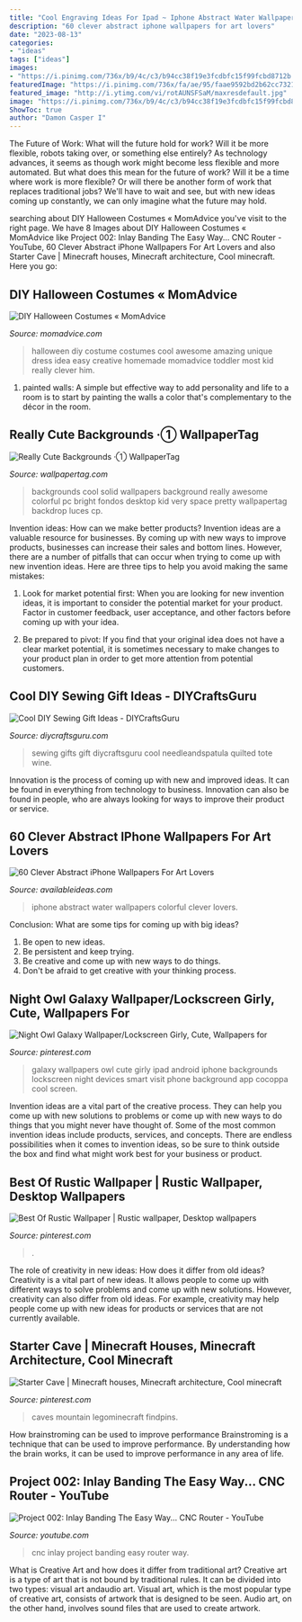 ```yaml
---
title: "Cool Engraving Ideas For Ipad ~ Iphone Abstract Water Wallpapers Colorful Clever Lovers"
description: "60 clever abstract iphone wallpapers for art lovers"
date: "2023-08-13"
categories:
- "ideas"
tags: ["ideas"]
images:
- "https://i.pinimg.com/736x/b9/4c/c3/b94cc38f19e3fcdbfc15f99fcbd8712b.jpg"
featuredImage: "https://i.pinimg.com/736x/fa/ae/95/faae9592bd2b62cc732151902860edbc--galaxy-backgrounds-owl-background-wallpapers.jpg?b=t"
featured_image: "http://i.ytimg.com/vi/rotAUNSFSaM/maxresdefault.jpg"
image: "https://i.pinimg.com/736x/b9/4c/c3/b94cc38f19e3fcdbfc15f99fcbd8712b.jpg"
ShowToc: true
author: "Damon Casper I"
---
```



The Future of Work: What will the future hold for work? Will it be more flexible, robots taking over, or something else entirely?
As technology advances, it seems as though work might become less flexible and more automated. But what does this mean for the future of work? Will it be a time where work is more flexible? Or will there be another form of work that replaces traditional jobs? We'll have to wait and see, but with new ideas coming up constantly, we can only imagine what the future may hold.

	

		
searching about DIY Halloween Costumes « MomAdvice you've visit to the right page. We have 8 Images about DIY Halloween Costumes « MomAdvice like Project 002: Inlay Banding The Easy Way... CNC Router - YouTube, 60 Clever Abstract iPhone Wallpapers For Art Lovers and also Starter Cave | Minecraft houses, Minecraft architecture, Cool minecraft. Here you go:
		
    
## DIY Halloween Costumes « MomAdvice

<img loading=lazy src="http://momadvice.com/blog/wp-content/uploads/2012/10/DIY_Halloween_Costume.jpg" onerror="this.onerror=null;this.src='https://tse2.mm.bing.net/th?id=OIP.UtUGLzRnH2KnMeW85r1RFAHaLN&amp;pid=15.1';" alt="DIY Halloween Costumes « MomAdvice">

_Source: momadvice.com_

>halloween diy costume costumes cool awesome amazing unique dress idea easy creative homemade momadvice toddler most kid really clever him. 

	

1. painted walls: A simple but effective way to add personality and life to a room is to start by painting the walls a color that's complementary to the décor in the room.

    
## Really Cute Backgrounds ·① WallpaperTag

<img loading=lazy src="https://wallpapertag.com/wallpaper/full/0/a/9/615456-really-cute-backgrounds-1920x1200-ipad-retina.jpg" onerror="this.onerror=null;this.src='https://tse4.mm.bing.net/th?id=OIP.EGDS7DpovefZezdjrPB38gHaEo&amp;pid=15.1';" alt="Really Cute Backgrounds ·① WallpaperTag">

_Source: wallpapertag.com_

>backgrounds cool solid wallpapers background really awesome colorful pc bright fondos desktop kid very space pretty wallpapertag backdrop luces cp. 

	

Invention ideas: How can we make better products?
Invention ideas are a valuable resource for businesses. By coming up with new ways to improve products, businesses can increase their sales and bottom lines. However, there are a number of pitfalls that can occur when trying to come up with new invention ideas. Here are three tips to help you avoid making the same mistakes:
1. Look for market potential first: When you are looking for new invention ideas, it is important to consider the potential market for your product. Factor in customer feedback, user acceptance, and other factors before coming up with your idea.

2. Be prepared to pivot: If you find that your original idea does not have a clear market potential, it is sometimes necessary to make changes to your product plan in order to get more attention from potential customers.

    
## Cool DIY Sewing Gift Ideas - DIYCraftsGuru

<img loading=lazy src="https://www.diycraftsguru.com/wp-content/uploads/2016/03/22-sewing-gifts-featured-image.jpg" onerror="this.onerror=null;this.src='https://tse1.mm.bing.net/th?id=OIP.vfhigw9q2tY2NQI5j0PXZAHaJ3&amp;pid=15.1';" alt="Cool DIY Sewing Gift Ideas - DIYCraftsGuru">

_Source: diycraftsguru.com_

>sewing gifts gift diycraftsguru cool needleandspatula quilted tote wine. 

	

Innovation is the process of coming up with new and improved ideas. It can be found in everything from technology to business. Innovation can also be found in people, who are always looking for ways to improve their product or service.

    
## 60 Clever Abstract IPhone Wallpapers For Art Lovers

<img loading=lazy src="http://availableideas.com/wp-content/uploads/2016/02/Colorful-Water-Drop-iPhone-6-Plus-HD-Wallpaper.jpg" onerror="this.onerror=null;this.src='https://tse2.mm.bing.net/th?id=OIP.gq1QzkW47M3BkXR55xZdhQHaNK&amp;pid=15.1';" alt="60 Clever Abstract iPhone Wallpapers For Art Lovers">

_Source: availableideas.com_

>iphone abstract water wallpapers colorful clever lovers. 

	

Conclusion: What are some tips for coming up with big ideas?
1. Be open to new ideas.
2. Be persistent and keep trying.
3. Be creative and come up with new ways to do things.
4. Don't be afraid to get creative with your thinking process.

    
## Night Owl Galaxy Wallpaper/Lockscreen Girly, Cute, Wallpapers For

<img loading=lazy src="https://i.pinimg.com/736x/fa/ae/95/faae9592bd2b62cc732151902860edbc--galaxy-backgrounds-owl-background-wallpapers.jpg?b=t" onerror="this.onerror=null;this.src='https://tse4.mm.bing.net/th?id=OIP.czYp_vu7ayvMFzT5QsfkvQHaNL&amp;pid=15.1';" alt="Night Owl Galaxy Wallpaper/Lockscreen Girly, Cute, Wallpapers for">

_Source: pinterest.com_

>galaxy wallpapers owl cute girly ipad android iphone backgrounds lockscreen night devices smart visit phone background app cocoppa cool screen. 

	

Invention ideas are a vital part of the creative process. They can help you come up with new solutions to problems or come up with new ways to do things that you might never have thought of. Some of the most common invention ideas include products, services, and concepts. There are endless possibilities when it comes to invention ideas, so be sure to think outside the box and find what might work best for your business or product.

    
## Best Of Rustic Wallpaper | Rustic Wallpaper, Desktop Wallpapers

<img loading=lazy src="https://i.pinimg.com/736x/b9/4c/c3/b94cc38f19e3fcdbfc15f99fcbd8712b.jpg" onerror="this.onerror=null;this.src='https://tse2.mm.bing.net/th?id=OIP.IsFaILrkgNmq2AevC8g8YwHaNK&amp;pid=15.1';" alt="Best Of Rustic Wallpaper | Rustic wallpaper, Desktop wallpapers">

_Source: pinterest.com_

>. 

	

The role of creativity in new ideas: How does it differ from old ideas?
Creativity is a vital part of new ideas. It allows people to come up with different ways to solve problems and come up with new solutions. However, creativity can also differ from old ideas. For example, creativity may help people come up with new ideas for products or services that are not currently available.

    
## Starter Cave | Minecraft Houses, Minecraft Architecture, Cool Minecraft

<img loading=lazy src="https://i.pinimg.com/736x/bc/b5/dc/bcb5dc6561bdc1d34795693145a39d63.jpg" onerror="this.onerror=null;this.src='https://tse4.mm.bing.net/th?id=OIP.H7E2KI8u8Y-bsM4LsrJ0PAHaMj&amp;pid=15.1';" alt="Starter Cave | Minecraft houses, Minecraft architecture, Cool minecraft">

_Source: pinterest.com_

>caves mountain legominecraft findpins. 

	

How brainstroming can be used to improve performance
Brainstroming is a technique that can be used to improve performance. By understanding how the brain works, it can be used to improve performance in any area of life.

    
## Project 002: Inlay Banding The Easy Way... CNC Router - YouTube

<img loading=lazy src="http://i.ytimg.com/vi/rotAUNSFSaM/maxresdefault.jpg" onerror="this.onerror=null;this.src='https://tse1.mm.bing.net/th?id=OIP._47DdB9cXdAp3KFzJzwocwHaEK&amp;pid=15.1';" alt="Project 002: Inlay Banding The Easy Way... CNC Router - YouTube">

_Source: youtube.com_

>cnc inlay project banding easy router way. 

	

What is Creative Art and how does it differ from traditional art?
Creative art is a type of art that is not bound by traditional rules. It can be divided into two types: visual art andaudio art. Visual art, which is the most popular type of creative art, consists of artwork that is designed to be seen. Audio art, on the other hand, involves sound files that are used to create artwork.

